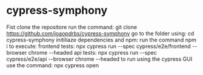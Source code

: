 # cypress-symphony

Fist clone the repositore run the command: git clone https://github.com/joaopdrbs/cypress-symphony
go to the folder using: cd cypress-symphony
initiliaze dependencies and npm: run the command npm i
to execute:
  frontend tests: npx cypress run --spec cypress/e2e/frontend --browser chrome --headed
  api tests: npx cypress run --spec cypress/e2e/api --browser chrome --headed
 to run using the cypress GUI use the command: npx cypress open   

